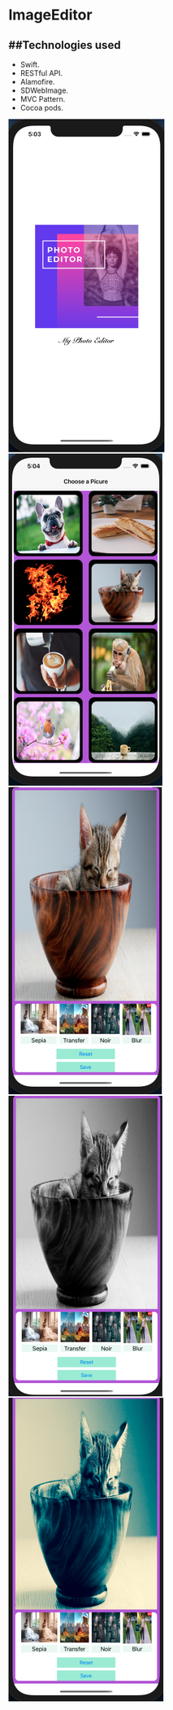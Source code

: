 # ImageEditor

##Technologies used
--
 - Swift.
 - RESTful API.
 - Alamofire.
 - SDWebImage.
 - MVC Pattern.
 - Cocoa pods.

![ScreenShots](ImageEditor/Assets.xcassets/image6.imageset/image1.png)
![ScreenShots](ImageEditor/Assets.xcassets/image2.imageset/image2.png)
![ScreenShots](ImageEditor/Assets.xcassets/image3.imageset/image3.png)
![ScreenShots](ImageEditor/Assets.xcassets/image4.imageset/image4.png)
![ScreenShots](ImageEditor/Assets.xcassets/image5.imageset/image5.png)

